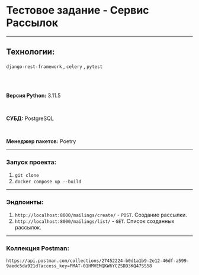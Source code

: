 <h1>Тестовое задание - Сервис Рассылок</h1>

<hr>

<h2>Технологии:</h2>

`django-rest-framework`
,
`celery`
,
`pytest`

<br><br>

**Версия Python:** 3.11.5

<br>

**СУБД:** PostgreSQL

<br>

**Менеджер пакетов:** Poetry

<hr>
<h3>Запуск проекта: </h3>

1. `git clone`
2. `docker compose up --build`

<hr>
<h3>Эндпоинты:</h3>

1. `http://localhost:8000/mailings/create/` - `POST`. Создание рассылки. 
2. `http://localhost:8000/mailings/list/` - `GET`. Список созданных рассылок.

<hr>

<h3>
Коллекция Postman:
</h3>

`https://api.postman.com/collections/27452224-b0d1a1b9-2e12-46df-a599-9aedc5da921d?access_key=PMAT-01HMVEMQKW6YCZSDD3KQ47SS58`
